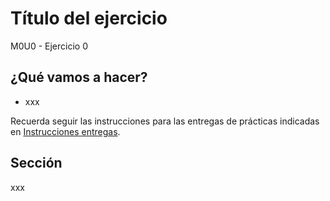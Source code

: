 # Título del ejercicio
M0U0 - Ejercicio 0

## ¿Qué vamos a hacer?
- xxx

Recuerda seguir las instrucciones para las entregas de prácticas indicadas en [Instrucciones entregas](https://github.com/Tokio-School/Machine-Learning/blob/main/Instrucciones%20entregas.md).

## Sección
xxx